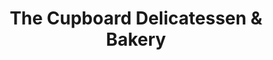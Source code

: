 ---
title: "The Cupboard Delicatessen & Bakery"
url: /cambridge/the-cupboard-delicatessen-und-bakery/
shop: Lebensmittel
---